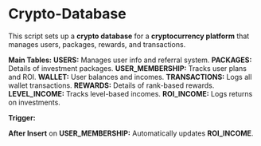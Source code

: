 # Crypto-Database

This script sets up a **crypto database** for a **cryptocurrency platform** that manages users, packages, rewards, and transactions.

**Main Tables:**
**USERS:** Manages user info and referral system.
**PACKAGES:** Details of investment packages.
**USER_MEMBERSHIP:** Tracks user plans and ROI.
**WALLET:** User balances and incomes.
**TRANSACTIONS:** Logs all wallet transactions.
**REWARDS:** Details of rank-based rewards.
**LEVEL_INCOME:** Tracks level-based incomes.
**ROI_INCOME:** Logs returns on investments.

**Trigger:**

**After Insert** on **USER_MEMBERSHIP:** Automatically updates **ROI_INCOME**.
